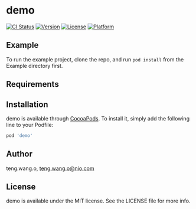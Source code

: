 # demo

[![CI Status](https://img.shields.io/travis/teng.wang.o/demo.svg?style=flat)](https://travis-ci.org/teng.wang.o/demo)
[![Version](https://img.shields.io/cocoapods/v/demo.svg?style=flat)](https://cocoapods.org/pods/demo)
[![License](https://img.shields.io/cocoapods/l/demo.svg?style=flat)](https://cocoapods.org/pods/demo)
[![Platform](https://img.shields.io/cocoapods/p/demo.svg?style=flat)](https://cocoapods.org/pods/demo)

## Example

To run the example project, clone the repo, and run `pod install` from the Example directory first.

## Requirements

## Installation

demo is available through [CocoaPods](https://cocoapods.org). To install
it, simply add the following line to your Podfile:

```ruby
pod 'demo'
```

## Author

teng.wang.o, teng.wang.o@nio.com

## License

demo is available under the MIT license. See the LICENSE file for more info.
